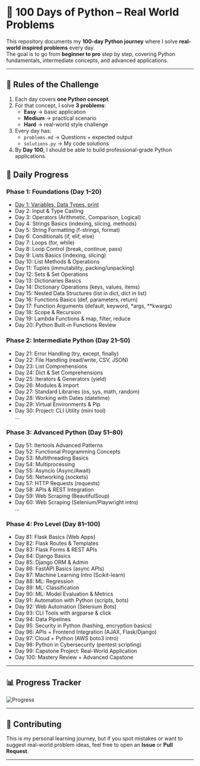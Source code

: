 # 🐍 100 Days of Python – Real World Problems

This repository documents my **100-day Python journey** where I solve **real-world inspired problems** every day.  
The goal is to go from **beginner to pro** step by step, covering Python fundamentals, intermediate concepts, and advanced applications.  

---

## 📌 Rules of the Challenge
1. Each day covers **one Python concept**.  
2. For that concept, I solve **3 problems**:
   - **Easy** → basic application  
   - **Medium** → practical scenario  
   - **Hard** → real-world style challenge  
3. Every day has:
   - `problems.md` → Questions + expected output  
   - `solutions.py` → My code solutions  
4. By **Day 100**, I should be able to build professional-grade Python applications.  


## 🚀 Daily Progress

### Phase 1: Foundations (Day 1–20)
- [Day 1: Variables, Data Types, print](Day1/problems.md)  
- Day 2: Input & Type Casting  
- Day 3: Operators (Arithmetic, Comparison, Logical)  
- Day 4: Strings Basics (indexing, slicing, methods)  
- Day 5: String Formatting (f-strings, format)  
- Day 6: Conditionals (if, elif, else)  
- Day 7: Loops (for, while)  
- Day 8: Loop Control (break, continue, pass)  
- Day 9: Lists Basics (indexing, slicing)  
- Day 10: List Methods & Operations  
- Day 11: Tuples (immutability, packing/unpacking)  
- Day 12: Sets & Set Operations  
- Day 13: Dictionaries Basics  
- Day 14: Dictionary Operations (keys, values, items)  
- Day 15: Nested Data Structures (list in dict, dict in list)  
- Day 16: Functions Basics (def, parameters, return)  
- Day 17: Function Arguments (default, keyword, *args, **kwargs)  
- Day 18: Scope & Recursion  
- Day 19: Lambda Functions & map, filter, reduce  
- Day 20: Python Built-in Functions Review  

### Phase 2: Intermediate Python (Day 21–50)
- Day 21: Error Handling (try, except, finally)  
- Day 22: File Handling (read/write, CSV, JSON)  
- Day 23: List Comprehensions  
- Day 24: Dict & Set Comprehensions  
- Day 25: Iterators & Generators (yield)  
- Day 26: Modules & import  
- Day 27: Standard Libraries (os, sys, math, random)  
- Day 28: Working with Dates (datetime)  
- Day 29: Virtual Environments & Pip  
- Day 30: Project: CLI Utility (mini tool)  
...  

### Phase 3: Advanced Python (Day 51–80)
- Day 51: Itertools Advanced Patterns  
- Day 52: Functional Programming Concepts  
- Day 53: Multithreading Basics  
- Day 54: Multiprocessing  
- Day 55: Asyncio (Async/Await)  
- Day 56: Networking (sockets)  
- Day 57: HTTP Requests (requests)  
- Day 58: APIs & REST Integration  
- Day 59: Web Scraping (BeautifulSoup)  
- Day 60: Web Scraping (Selenium/Playwright intro)  
...  

### Phase 4: Pro Level (Day 81–100)
- Day 81: Flask Basics (Web Apps)  
- Day 82: Flask Routes & Templates  
- Day 83: Flask Forms & REST APIs  
- Day 84: Django Basics  
- Day 85: Django ORM & Admin  
- Day 86: FastAPI Basics (async APIs)  
- Day 87: Machine Learning Intro (Scikit-learn)  
- Day 88: ML: Regression  
- Day 89: ML: Classification  
- Day 90: ML: Model Evaluation & Metrics  
- Day 91: Automation with Python (scripts, bots)  
- Day 92: Web Automation (Selenium Bots)  
- Day 93: CLI Tools with argparse & click  
- Day 94: Data Pipelines  
- Day 95: Security in Python (hashing, encryption basics)  
- Day 96: APIs + Frontend Integration (AJAX, Flask/Django)  
- Day 97: Cloud + Python (AWS boto3 intro)  
- Day 98: Python in Cybersecurity (pentest scripting)  
- Day 99: Capstone Project: Real-World Application  
- Day 100: Mastery Review + Advanced Capstone  

---

## 📊 Progress Tracker
![Progress](https://img.shields.io/badge/Progress-1%2F100-brightgreen)

---

## 🤝 Contributing
This is my personal learning journey, but if you spot mistakes or want to suggest real-world problem ideas, feel free to open an **Issue** or **Pull Request**.  

---
